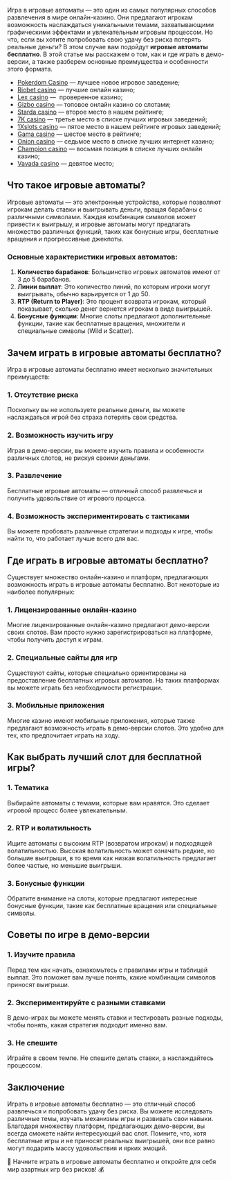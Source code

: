 Игра в игровые автоматы — это один из самых популярных способов развлечения в мире онлайн-казино. Они предлагают игрокам возможность наслаждаться уникальными темами, захватывающими графическими эффектами и увлекательным игровым процессом. Но что, если вы хотите попробовать свою удачу без риска потерять реальные деньги? В этом случае вам подойдут **игровые автоматы бесплатно**. В этой статье мы расскажем о том, как и где играть в демо-версии, а также разберем основные преимущества и особенности этого формата.

* [Pokerdom Casino](https://brandplay.link/FwVc4f) — лучшее новое игровое заведение;
* [Riobet casino](https://brandplay.link/TnjsxFvH) — лучшие онлайн казино;
* [Lex casino](https://brandplay.link/VMqNXPFs) —  проверенное казино;
* [Gizbo casino](https://brandplay.link/rvzLrVLp) — топовое онлайн казино со слотами;
* [Starda casino](https://brandplay.link/HDcDrxLk) — второе место в нашем рейтинге;
* [7K casino](https://brandplay.link/dd46bNgD) — третье место в списке лучших игровых заведений;
* [1Xslots casino](https://brandplay.link/J2ZbqMPZ) — пятое место в нашем рейтинге игровых заведений;
* [Gama casino](https://brandplay.link/RD52jZbL) — шестое место в рейтинге;
* [Onion casino](https://brandplay.link/8LcS6Djb) — седьмое место в списке лучших интернет казино;
* [Champion casino](https://temon-gter.cfd/go/9n8?p56190p303844p3509t17502) — восьмая позиция в списке лучших онлайн казино;
* [Vavada casino](https://vavadapartner.pro/?promo=75590753-cc8b-4c4a-8d71-99b7a2293439-jud\&target=register) — девятое место;



## Что такое игровые автоматы?

Игровые автоматы — это электронные устройства, которые позволяют игрокам делать ставки и выигрывать деньги, вращая барабаны с различными символами. Каждая комбинация символов может привести к выигрышу, и игровые автоматы могут предлагать множество различных функций, таких как бонусные игры, бесплатные вращения и прогрессивные джекпоты.

### Основные характеристики игровых автоматов:

1. **Количество барабанов**: Большинство игровых автоматов имеют от 3 до 5 барабанов.
2. **Линии выплат**: Это количество линий, по которым игроки могут выигрывать, обычно варьируется от 1 до 50.
3. **RTP (Return to Player)**: Это процент возврата игрокам, который показывает, сколько денег вернется игрокам в виде выигрышей.
4. **Бонусные функции**: Многие слоты предлагают дополнительные функции, такие как бесплатные вращения, множители и специальные символы (Wild и Scatter).

## Зачем играть в игровые автоматы бесплатно?

Игра в игровые автоматы бесплатно имеет несколько значительных преимуществ:

### 1. Отсутствие риска

Поскольку вы не используете реальные деньги, вы можете наслаждаться игрой без страха потерять свои средства.

### 2. Возможность изучить игру

Играя в демо-версии, вы можете изучить правила и особенности различных слотов, не рискуя своими деньгами.

### 3. Развлечение

Бесплатные игровые автоматы — отличный способ развлечься и получить удовольствие от игрового процесса.

### 4. Возможность экспериментировать с тактиками

Вы можете пробовать различные стратегии и подходы к игре, чтобы найти то, что работает лучше всего для вас.

## Где играть в игровые автоматы бесплатно?

Существует множество онлайн-казино и платформ, предлагающих возможность играть в игровые автоматы бесплатно. Вот некоторые из наиболее популярных:

### 1. Лицензированные онлайн-казино

Многие лицензированные онлайн-казино предлагают демо-версии своих слотов. Вам просто нужно зарегистрироваться на платформе, чтобы получить доступ к играм.

### 2. Специальные сайты для игр

Существуют сайты, которые специально ориентированы на предоставление бесплатных игровых автоматов. На таких платформах вы можете играть без необходимости регистрации.

### 3. Мобильные приложения

Многие казино имеют мобильные приложения, которые также предлагают возможность играть в демо-версии слотов. Это удобно для тех, кто предпочитает играть на ходу.

## Как выбрать лучший слот для бесплатной игры?

### 1. Тематика

Выбирайте автоматы с темами, которые вам нравятся. Это сделает игровой процесс более увлекательным.

### 2. RTP и волатильность

Ищите автоматы с высоким RTP (возвратом игрокам) и подходящей волатильностью. Высокая волатильность может означать редкие, но большие выигрыши, в то время как низкая волатильность предлагает более частые, но меньшие выигрыши.

### 3. Бонусные функции

Обратите внимание на слоты, которые предлагают интересные бонусные функции, такие как бесплатные вращения или специальные символы.

## Советы по игре в демо-версии

### 1. Изучите правила

Перед тем как начать, ознакомьтесь с правилами игры и таблицей выплат. Это поможет вам лучше понять, какие комбинации символов приносят выигрыши.

### 2. Экспериментируйте с разными ставками

В демо-играх вы можете менять ставки и тестировать разные подходы, чтобы понять, какая стратегия подходит именно вам.

### 3. Не спешите

Играйте в своем темпе. Не спешите делать ставки, а наслаждайтесь процессом.

## Заключение

Играть в игровые автоматы бесплатно — это отличный способ развлечься и попробовать удачу без риска. Вы можете исследовать различные темы, изучать механизмы игры и развивать свои навыки. Благодаря множеству платформ, предлагающих демо-версии, вы всегда сможете найти интересующий вас слот. Помните, что, хотя бесплатные игры и не приносят реальных выигрышей, они все равно могут подарить массу удовольствия и ярких эмоций.

🎉 Начните играть в игровые автоматы бесплатно и откройте для себя мир азартных игр без рисков! 💰
